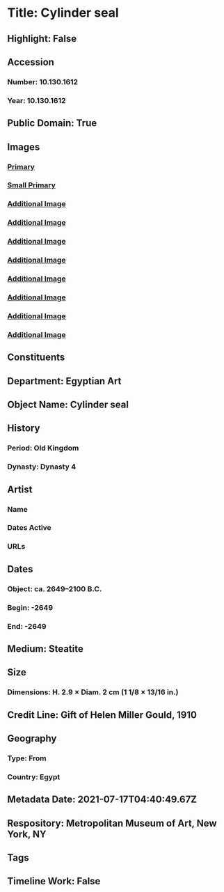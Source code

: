 # Title: Cylinder seal
## Highlight: False
## Accession
### Number: 10.130.1612
### Year: 10.130.1612
## Public Domain: True
## Images
### [Primary](https://images.metmuseum.org/CRDImages/eg/original/LC-10_130_1612_EGDP032319.jpg)
### [Small Primary](https://images.metmuseum.org/CRDImages/eg/web-large/LC-10_130_1612_EGDP032319.jpg)
### [Additional Image](https://images.metmuseum.org/CRDImages/eg/original/LC-10_130_1612_EGDP032320.jpg)
### [Additional Image](https://images.metmuseum.org/CRDImages/eg/original/LC-10_130_1612_EGDP032321.jpg)
### [Additional Image](https://images.metmuseum.org/CRDImages/eg/original/LC-10_130_1612_EGDP032322.jpg)
### [Additional Image](https://images.metmuseum.org/CRDImages/eg/original/LC-10_130_1612_EGDP032323.jpg)
### [Additional Image](https://images.metmuseum.org/CRDImages/eg/original/LC-10_130_1612_EGDP032324.jpg)
### [Additional Image](https://images.metmuseum.org/CRDImages/eg/original/LC-10_130_1612_EGDP032325.jpg)
### [Additional Image](https://images.metmuseum.org/CRDImages/eg/original/LC-10_130_1612_EGDP032326.jpg)
### [Additional Image](https://images.metmuseum.org/CRDImages/eg/original/LC-10_130_1612_EGDP032267.jpg)
## Constituents
## Department: Egyptian Art
## Object Name: Cylinder seal
## History
### Period: Old Kingdom
### Dynasty: Dynasty 4
## Artist
### Name
### Dates Active
### URLs
## Dates
### Object: ca. 2649–2100 B.C.
### Begin: -2649
### End: -2649
## Medium: Steatite
## Size
### Dimensions: H. 2.9 × Diam. 2 cm (1 1/8 × 13/16 in.)
## Credit Line: Gift of Helen Miller Gould, 1910
## Geography
### Type: From
### Country: Egypt
## Metadata Date: 2021-07-17T04:40:49.67Z
## Respository: Metropolitan Museum of Art, New York, NY
## Tags
## Timeline Work: False